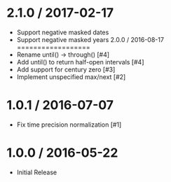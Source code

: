 2.1.0 / 2017-02-17
==================
  * Support negative masked dates
  * Support negative masked years
2.0.0 / 2016-08-17
==================
  * Rename until() -> through() [#4]
  * Add until() to return half-open intervals [#4]
  * Add support for century zero [#3]
  * Implement unspecified max/next [#2]

1.0.1 / 2016-07-07
==================
  * Fix time precision normalization [#1]

1.0.0 / 2016-05-22
==================
  * Initial Release
